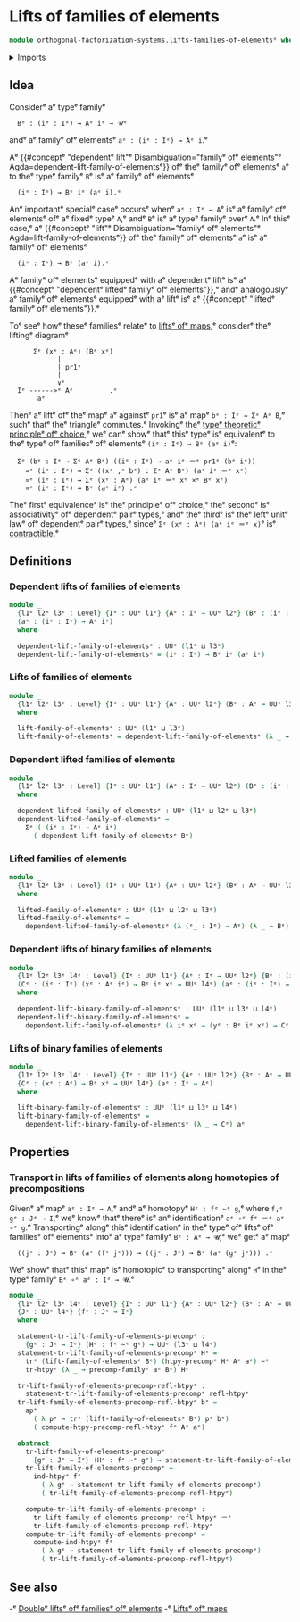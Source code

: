 # Lifts of families of elements

```agda
module orthogonal-factorization-systems.lifts-families-of-elementsᵉ where
```

<details><summary>Imports</summary>

```agda
open import foundation.action-on-identifications-functionsᵉ
open import foundation.dependent-pair-typesᵉ
open import foundation.homotopiesᵉ
open import foundation.homotopy-inductionᵉ
open import foundation.identity-typesᵉ
open import foundation.precomposition-functionsᵉ
open import foundation.precomposition-type-familiesᵉ
open import foundation.transport-along-homotopiesᵉ
open import foundation.transport-along-identificationsᵉ
open import foundation.universe-levelsᵉ
```

</details>

## Idea

Considerᵉ aᵉ typeᵉ familyᵉ

```text
  Bᵉ : (iᵉ : Iᵉ) → Aᵉ iᵉ → 𝒰ᵉ
```

andᵉ aᵉ familyᵉ ofᵉ elementsᵉ `aᵉ : (iᵉ : Iᵉ) → Aᵉ i`.ᵉ

Aᵉ
{{#conceptᵉ "dependentᵉ lift"ᵉ Disambiguation="familyᵉ ofᵉ elements"ᵉ Agda=dependent-lift-family-of-elementsᵉ}}
ofᵉ theᵉ familyᵉ ofᵉ elementsᵉ `a`ᵉ to theᵉ typeᵉ familyᵉ `B`ᵉ isᵉ aᵉ familyᵉ ofᵉ elementsᵉ

```text
  (iᵉ : Iᵉ) → Bᵉ iᵉ (aᵉ i).ᵉ
```

Anᵉ importantᵉ specialᵉ caseᵉ occursᵉ whenᵉ `aᵉ : Iᵉ → A`ᵉ isᵉ aᵉ familyᵉ ofᵉ elementsᵉ ofᵉ aᵉ
fixedᵉ typeᵉ `A`,ᵉ andᵉ `B`ᵉ isᵉ aᵉ typeᵉ familyᵉ overᵉ `A`.ᵉ Inᵉ thisᵉ case,ᵉ aᵉ
{{#conceptᵉ "lift"ᵉ Disambiguation="familyᵉ ofᵉ elements"ᵉ Agda=lift-family-of-elementsᵉ}}
ofᵉ theᵉ familyᵉ ofᵉ elementsᵉ `a`ᵉ isᵉ aᵉ familyᵉ ofᵉ elementsᵉ

```text
  (iᵉ : Iᵉ) → Bᵉ (aᵉ i).ᵉ
```

Aᵉ familyᵉ ofᵉ elementsᵉ equippedᵉ with aᵉ dependentᵉ liftᵉ isᵉ aᵉ
{{#conceptᵉ "dependentᵉ liftedᵉ familyᵉ ofᵉ elements"}},ᵉ andᵉ analogouslyᵉ aᵉ familyᵉ ofᵉ
elementsᵉ equippedᵉ with aᵉ liftᵉ isᵉ aᵉ {{#conceptᵉ "liftedᵉ familyᵉ ofᵉ elements"}}.ᵉ

Toᵉ seeᵉ howᵉ theseᵉ familiesᵉ relateᵉ to
[liftsᵉ ofᵉ maps](orthogonal-factorization-systems.lifts-of-maps.md),ᵉ considerᵉ theᵉ
liftingᵉ diagramᵉ

```text
      Σᵉ (xᵉ : Aᵉ) (Bᵉ xᵉ)
            |
            | pr1ᵉ
            |
            ∨ᵉ
  Iᵉ ------>ᵉ Aᵉ         .ᵉ
       aᵉ
```

Thenᵉ aᵉ liftᵉ ofᵉ theᵉ mapᵉ `a`ᵉ againstᵉ `pr1`ᵉ isᵉ aᵉ mapᵉ `bᵉ : Iᵉ → Σᵉ Aᵉ B`,ᵉ suchᵉ thatᵉ theᵉ
triangleᵉ commutes.ᵉ Invokingᵉ theᵉ
[typeᵉ theoreticᵉ principleᵉ ofᵉ choice](foundation.type-theoretic-principle-of-choice.md),ᵉ
weᵉ canᵉ showᵉ thatᵉ thisᵉ typeᵉ isᵉ equivalentᵉ to theᵉ typeᵉ ofᵉ familiesᵉ ofᵉ elementsᵉ
`(iᵉ : Iᵉ) → Bᵉ (aᵉ i)`ᵉ:

```text
  Σᵉ (bᵉ : Iᵉ → Σᵉ Aᵉ Bᵉ) ((iᵉ : Iᵉ) → aᵉ iᵉ ＝ᵉ pr1ᵉ (bᵉ iᵉ))
    ≃ᵉ (iᵉ : Iᵉ) → Σᵉ ((xᵉ ,ᵉ bᵉ) : Σᵉ Aᵉ Bᵉ) (aᵉ iᵉ ＝ᵉ xᵉ)
    ≃ᵉ (iᵉ : Iᵉ) → Σᵉ (xᵉ : Aᵉ) (aᵉ iᵉ ＝ᵉ xᵉ ×ᵉ Bᵉ xᵉ)
    ≃ᵉ (iᵉ : Iᵉ) → Bᵉ (aᵉ iᵉ) .ᵉ
```

Theᵉ firstᵉ equivalenceᵉ isᵉ theᵉ principleᵉ ofᵉ choice,ᵉ theᵉ secondᵉ isᵉ associativityᵉ ofᵉ
dependentᵉ pairᵉ types,ᵉ andᵉ theᵉ thirdᵉ isᵉ theᵉ leftᵉ unitᵉ lawᵉ ofᵉ dependentᵉ pairᵉ
types,ᵉ sinceᵉ `Σᵉ (xᵉ : Aᵉ) (aᵉ iᵉ ＝ᵉ x)`ᵉ isᵉ
[contractible](foundation.contractible-types.md).ᵉ

## Definitions

### Dependent lifts of families of elements

```agda
module _
  {l1ᵉ l2ᵉ l3ᵉ : Level} {Iᵉ : UUᵉ l1ᵉ} {Aᵉ : Iᵉ → UUᵉ l2ᵉ} (Bᵉ : (iᵉ : Iᵉ) → Aᵉ iᵉ → UUᵉ l3ᵉ)
  (aᵉ : (iᵉ : Iᵉ) → Aᵉ iᵉ)
  where

  dependent-lift-family-of-elementsᵉ : UUᵉ (l1ᵉ ⊔ l3ᵉ)
  dependent-lift-family-of-elementsᵉ = (iᵉ : Iᵉ) → Bᵉ iᵉ (aᵉ iᵉ)
```

### Lifts of families of elements

```agda
module _
  {l1ᵉ l2ᵉ l3ᵉ : Level} {Iᵉ : UUᵉ l1ᵉ} {Aᵉ : UUᵉ l2ᵉ} (Bᵉ : Aᵉ → UUᵉ l3ᵉ) (aᵉ : Iᵉ → Aᵉ)
  where

  lift-family-of-elementsᵉ : UUᵉ (l1ᵉ ⊔ l3ᵉ)
  lift-family-of-elementsᵉ = dependent-lift-family-of-elementsᵉ (λ _ → Bᵉ) aᵉ
```

### Dependent lifted families of elements

```agda
module _
  {l1ᵉ l2ᵉ l3ᵉ : Level} {Iᵉ : UUᵉ l1ᵉ} (Aᵉ : Iᵉ → UUᵉ l2ᵉ) (Bᵉ : (iᵉ : Iᵉ) → Aᵉ iᵉ → UUᵉ l3ᵉ)
  where

  dependent-lifted-family-of-elementsᵉ : UUᵉ (l1ᵉ ⊔ l2ᵉ ⊔ l3ᵉ)
  dependent-lifted-family-of-elementsᵉ =
    Σᵉ ( (iᵉ : Iᵉ) → Aᵉ iᵉ)
      ( dependent-lift-family-of-elementsᵉ Bᵉ)
```

### Lifted families of elements

```agda
module _
  {l1ᵉ l2ᵉ l3ᵉ : Level} (Iᵉ : UUᵉ l1ᵉ) {Aᵉ : UUᵉ l2ᵉ} (Bᵉ : Aᵉ → UUᵉ l3ᵉ)
  where

  lifted-family-of-elementsᵉ : UUᵉ (l1ᵉ ⊔ l2ᵉ ⊔ l3ᵉ)
  lifted-family-of-elementsᵉ =
    dependent-lifted-family-of-elementsᵉ (λ (ᵉ_ : Iᵉ) → Aᵉ) (λ _ → Bᵉ)
```

### Dependent lifts of binary families of elements

```agda
module _
  {l1ᵉ l2ᵉ l3ᵉ l4ᵉ : Level} {Iᵉ : UUᵉ l1ᵉ} {Aᵉ : Iᵉ → UUᵉ l2ᵉ} {Bᵉ : (iᵉ : Iᵉ) → Aᵉ iᵉ → UUᵉ l3ᵉ}
  (Cᵉ : (iᵉ : Iᵉ) (xᵉ : Aᵉ iᵉ) → Bᵉ iᵉ xᵉ → UUᵉ l4ᵉ) (aᵉ : (iᵉ : Iᵉ) → Aᵉ iᵉ)
  where

  dependent-lift-binary-family-of-elementsᵉ : UUᵉ (l1ᵉ ⊔ l3ᵉ ⊔ l4ᵉ)
  dependent-lift-binary-family-of-elementsᵉ =
    dependent-lift-family-of-elementsᵉ (λ iᵉ xᵉ → (yᵉ : Bᵉ iᵉ xᵉ) → Cᵉ iᵉ xᵉ yᵉ) aᵉ
```

### Lifts of binary families of elements

```agda
module _
  {l1ᵉ l2ᵉ l3ᵉ l4ᵉ : Level} {Iᵉ : UUᵉ l1ᵉ} {Aᵉ : UUᵉ l2ᵉ} {Bᵉ : Aᵉ → UUᵉ l3ᵉ}
  {Cᵉ : (xᵉ : Aᵉ) → Bᵉ xᵉ → UUᵉ l4ᵉ} (aᵉ : Iᵉ → Aᵉ)
  where

  lift-binary-family-of-elementsᵉ : UUᵉ (l1ᵉ ⊔ l3ᵉ ⊔ l4ᵉ)
  lift-binary-family-of-elementsᵉ =
    dependent-lift-binary-family-of-elementsᵉ (λ _ → Cᵉ) aᵉ
```

## Properties

### Transport in lifts of families of elements along homotopies of precompositions

Givenᵉ aᵉ mapᵉ `aᵉ : Iᵉ → A`,ᵉ andᵉ aᵉ homotopyᵉ `Hᵉ : fᵉ ~ᵉ g`,ᵉ where `f,ᵉ gᵉ : Jᵉ → I`,ᵉ weᵉ
knowᵉ thatᵉ thereᵉ isᵉ anᵉ identificationᵉ `aᵉ ∘ᵉ fᵉ ＝ᵉ aᵉ ∘ᵉ g`.ᵉ Transportingᵉ alongᵉ thisᵉ
identificationᵉ in theᵉ typeᵉ ofᵉ liftsᵉ ofᵉ familiesᵉ ofᵉ elementsᵉ intoᵉ aᵉ typeᵉ familyᵉ
`Bᵉ : Aᵉ → 𝓤`,ᵉ weᵉ getᵉ aᵉ mapᵉ

```text
  ((jᵉ : Jᵉ) → Bᵉ (aᵉ (fᵉ jᵉ))) → ((jᵉ : Jᵉ) → Bᵉ (aᵉ (gᵉ jᵉ))) .ᵉ
```

Weᵉ showᵉ thatᵉ thisᵉ mapᵉ isᵉ homotopicᵉ to transportingᵉ alongᵉ `H`ᵉ in theᵉ typeᵉ familyᵉ
`Bᵉ ∘ᵉ aᵉ : Iᵉ → 𝓤`.ᵉ

```agda
module _
  {l1ᵉ l2ᵉ l3ᵉ l4ᵉ : Level} {Iᵉ : UUᵉ l1ᵉ} {Aᵉ : UUᵉ l2ᵉ} (Bᵉ : Aᵉ → UUᵉ l3ᵉ) (aᵉ : Iᵉ → Aᵉ)
  {Jᵉ : UUᵉ l4ᵉ} {fᵉ : Jᵉ → Iᵉ}
  where

  statement-tr-lift-family-of-elements-precompᵉ :
    {gᵉ : Jᵉ → Iᵉ} (Hᵉ : fᵉ ~ᵉ gᵉ) → UUᵉ (l3ᵉ ⊔ l4ᵉ)
  statement-tr-lift-family-of-elements-precompᵉ Hᵉ =
    trᵉ (lift-family-of-elementsᵉ Bᵉ) (htpy-precompᵉ Hᵉ Aᵉ aᵉ) ~ᵉ
    tr-htpyᵉ (λ _ → precomp-familyᵉ aᵉ Bᵉ) Hᵉ

  tr-lift-family-of-elements-precomp-refl-htpyᵉ :
    statement-tr-lift-family-of-elements-precompᵉ refl-htpyᵉ
  tr-lift-family-of-elements-precomp-refl-htpyᵉ bᵉ =
    apᵉ
      ( λ pᵉ → trᵉ (lift-family-of-elementsᵉ Bᵉ) pᵉ bᵉ)
      ( compute-htpy-precomp-refl-htpyᵉ fᵉ Aᵉ aᵉ)

  abstract
    tr-lift-family-of-elements-precompᵉ :
      {gᵉ : Jᵉ → Iᵉ} (Hᵉ : fᵉ ~ᵉ gᵉ) → statement-tr-lift-family-of-elements-precompᵉ Hᵉ
    tr-lift-family-of-elements-precompᵉ =
      ind-htpyᵉ fᵉ
        ( λ gᵉ → statement-tr-lift-family-of-elements-precompᵉ)
        ( tr-lift-family-of-elements-precomp-refl-htpyᵉ)

    compute-tr-lift-family-of-elements-precompᵉ :
      tr-lift-family-of-elements-precompᵉ refl-htpyᵉ ＝ᵉ
      tr-lift-family-of-elements-precomp-refl-htpyᵉ
    compute-tr-lift-family-of-elements-precompᵉ =
      compute-ind-htpyᵉ fᵉ
        ( λ gᵉ → statement-tr-lift-family-of-elements-precompᵉ)
        ( tr-lift-family-of-elements-precomp-refl-htpyᵉ)
```

## See also

-ᵉ [Doubleᵉ liftsᵉ ofᵉ familiesᵉ ofᵉ elements](orthogonal-factorization-systems.double-lifts-families-of-elements.mdᵉ)
-ᵉ [Liftsᵉ ofᵉ maps](orthogonal-factorization-systems.lifts-of-maps.mdᵉ)